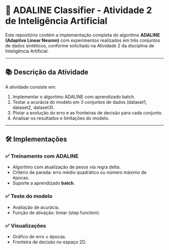 # 🧠 ADALINE Classifier - Atividade 2 de Inteligência Artificial

Este repositório contém a implementação completa do algoritmo **ADALINE (Adaptive Linear Neuron)** com experimentos realizados em três conjuntos de dados sintéticos, conforme solicitado na Atividade 2 da disciplina de Inteligência Artificial.

---

## 📚 Descrição da Atividade

A atividade consiste em:

1. Implementar o algoritmo ADALINE com aprendizado batch.
2. Testar a acurácia do modelo em 3 conjuntos de dados (dataset1, dataset2, dataset3).
3. Plotar a evolução do erro e as fronteiras de decisão para cada conjunto.
4. Analisar os resultados e limitações do modelo.

---

## 🛠️ Implementações

### ✅ Treinamento com ADALINE
- Algoritmo com atualização de pesos via regra delta.
- Critério de parada: erro médio quadrático ou número máximo de épocas.
- Suporte a aprendizado **batch**.

### ✅ Teste do modelo
- Avaliação de acurácia.
- Função de ativação: limiar (step function).

### ✅ Visualizações
- Gráfico de erro × épocas.
- Fronteira de decisão no espaço 2D.